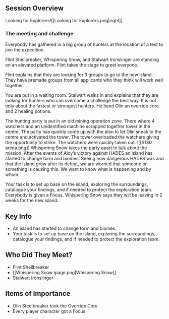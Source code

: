 
## Session Overview 
 
Looking for Explorers![[Looking for Explorers.png|right]]
### The meeting and challenge

Everybody has gathered in a big group of hunters at the location of a test to join the expedition.

Flint Shellbreaker, Whispering Snow, and Stalwart Ironslinger are standing on an elevated platform. Flint takes the stage to greet everyone.

Flint explains that they are looking for 3 groups to go to the new island. They have premade groups from all applicants who they think will work well together.

You are put in a waiting room. Stalwart walks in and explains that they are looking for hunters who can overcome a challenge the best way. It is not only about the fastest or strongest hunters. He hand Olin an override core and 2 healing potions.

The hunting party is put in an old mining operation zone. There where 4 watchers and an unidentified machine scrapped together tower in the centre. The party has quickly come up with the plan to let Olin sneak to the centre and activated the tower. The tower overloaded the watchers giving the opportunity to strike. The watchers were quickly taken out.
 ![[S1S0 arena.png]]
Whispering Snow takes the party apart to talk about the mission. After the events of Aloy’s victory against HADES an island has started to change form and biomes. Seeing how dangerous HADES was and that the island grow after its defeat, we are worried that someone or something is causing this. We want to know what is happening and by whom.

Your task is to set up base on the island, exploring the surroundings, catalogue your findings, and if needed to protect the exploration team. Everybody is given a Focus. Whispering Snow says they will be leaving in 2 weeks for the new island.

## Key Info

- An island has started to change form and biomes.
- Your task is to set up base on the island, exploring the surroundings, catalogue your findings, and if needed to protect the exploration team.

## Who Did They Meet?
 
- Flint Shellbreaker
- [[Whispering Snow ipage.png|Whispering Snow]]
- Stalwart Ironslinger
 
## Items of Importance
 
- Olin Steelbreaker took the Override Core
- Every player character got a Focus